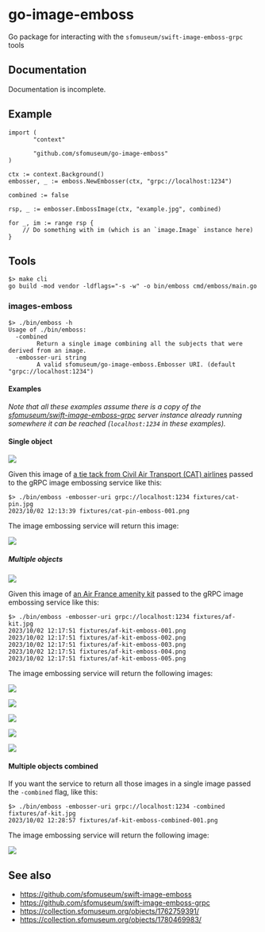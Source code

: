 # go-image-emboss

Go package for interacting with the `sfomuseum/swift-image-emboss-grpc` tools

## Documentation

Documentation is incomplete.

## Example

```
import (
       "context"
       
       "github.com/sfomuseum/go-image-emboss"
)

ctx := context.Background()
embosser, _ := emboss.NewEmbosser(ctx, "grpc://localhost:1234")

combined := false

rsp, _ := embosser.EmbossImage(ctx, "example.jpg", combined)

for _, im := range rsp {
	// Do something with im (which is an `image.Image` instance here)
}		
```

## Tools

```
$> make cli
go build -mod vendor -ldflags="-s -w" -o bin/emboss cmd/emboss/main.go
```

### images-emboss

```
$> ./bin/emboss -h
Usage of ./bin/emboss:
  -combined
    	Return a single image combining all the subjects that were derived from an image.
  -embosser-uri string
    	A valid sfomuseum/go-image-emboss.Embosser URI. (default "grpc://localhost:1234")
```

#### Examples

_Note that all these examples assume there is a copy of the [sfomuseum/swift-image-emboss-grpc](https://github.com/sfomuseum/swift-image-emboss-grpc) server instance already running somewhere it can be reached (`localhost:1234` in these examples)._

#### Single object

![](fixtures/cat-pin.jpg)

Given this image of [a tie tack from Civil Air Transport (CAT) airlines](https://collection.sfomuseum.org/objects/1762759391/) passed to the gRPC image embossing service like this:

```
$> ./bin/emboss -embosser-uri grpc://localhost:1234 fixtures/cat-pin.jpg 
2023/10/02 12:13:39 fixtures/cat-pin-emboss-001.png
```

The image embossing service will return this image:

![](fixtures/cat-pin-emboss-001.png)

##### Multiple objects

![](fixtures/af-kit.jpg)

Given this image of [an Air France amenity kit](https://collection.sfomuseum.org/objects/1780469983/) passed to the gRPC image embossing service like this:

```
$> ./bin/emboss -embosser-uri grpc://localhost:1234 fixtures/af-kit.jpg 
2023/10/02 12:17:51 fixtures/af-kit-emboss-001.png
2023/10/02 12:17:51 fixtures/af-kit-emboss-002.png
2023/10/02 12:17:51 fixtures/af-kit-emboss-003.png
2023/10/02 12:17:51 fixtures/af-kit-emboss-004.png
2023/10/02 12:17:51 fixtures/af-kit-emboss-005.png
```

The image embossing service will return the following images:

![](fixtures/af-kit-emboss-001.png)

![](fixtures/af-kit-emboss-002.png)

![](fixtures/af-kit-emboss-003.png)

![](fixtures/af-kit-emboss-004.png)

![](fixtures/af-kit-emboss-005.png)

#### Multiple objects combined

If you want the service to return all those images in a single image passed the `-combined` flag, like this:

```
$> ./bin/emboss -embosser-uri grpc://localhost:1234 -combined fixtures/af-kit.jpg
2023/10/02 12:28:57 fixtures/af-kit-emboss-combined-001.png
```

The image embossing service will return the following image:

![](fixtures/af-kit-emboss-combined-001.png)

## See also

* https://github.com/sfomuseum/swift-image-emboss
* https://github.com/sfomuseum/swift-image-emboss-grpc
* https://collection.sfomuseum.org/objects/1762759391/
* https://collection.sfomuseum.org/objects/1780469983/